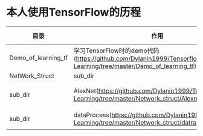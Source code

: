 # 本人使用TensorFlow的历程

 
  目录                   | 作用                        | --------------           |
  --------               | ------                     | --------                  |
  Demo_of_learning_tf    |  学习TensorFlow时的demo代码(https://github.com/Dylanin1999/Tensorflow-Learning/tree/master/Demo_of_learning_tf) | ----                     |
  NetWork_Struct         | sub_dir                    |  ----                     |
  sub_dir                | AlexNet(https://github.com/Dylanin1999/Tensorflow-Learning/tree/master/Network_struct/Alexnet)                    | AlexNet的TensorFlow实现  |
  sub_dir                | dataProcess(https://github.com/Dylanin1999/Tensorflow-Learning/tree/master/Network_struct/datraProcess)                | Cifar-10数据集的处理      |
 
   

  

 
